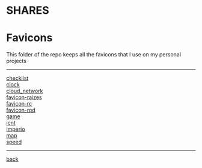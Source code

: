 # SHARES
# Favicons
This folder of the repo keeps all the favicons that I use on my personal projects

---------------------------
[checklist](checklist)<br>
[clock](clock)<br>
[cloud_network](cloud_network)<br>
[favicon-raizes](favicon-raizes)<br>
[favicon-rc](favicon-rc)<br>
[favicon-rod](favicon-rod)<br>
[game](game)<br>
[icnt](icnt)<br>
[imperio](imperio)<br>
[map](map)<br>
[speed](speed)<br>

---------------------------

[back](../)
